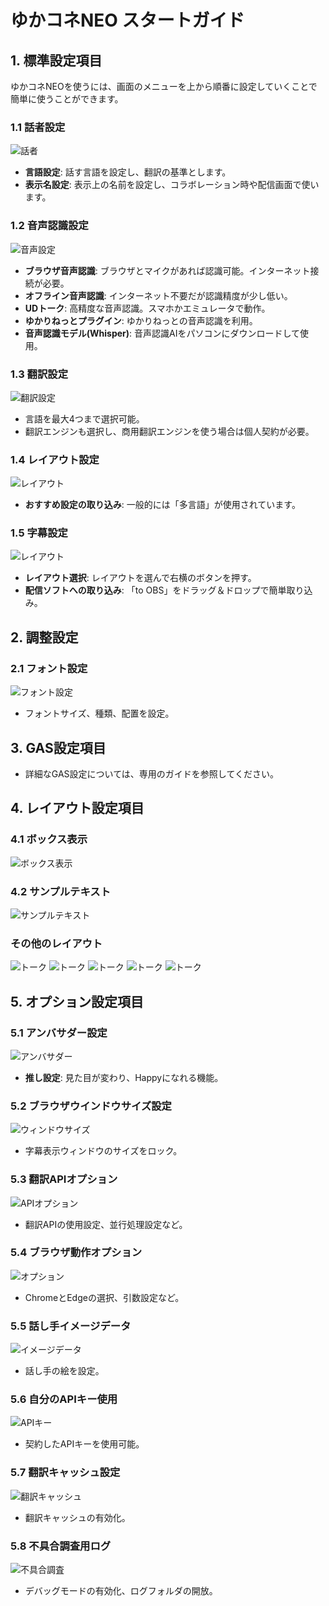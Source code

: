
# ゆかコネNEO スタートガイド

## 1. 標準設定項目

ゆかコネNEOを使うには、画面のメニューを上から順番に設定していくことで簡単に使うことができます。

### 1.1 話者設定

![話者](images/startup_menu2.png)

- **言語設定**: 話す言語を設定し、翻訳の基準とします。
- **表示名設定**: 表示上の名前を設定し、コラボレーション時や配信画面で使います。

### 1.2 音声認識設定

![音声設定](images/startup_menu5.png)

- **ブラウザ音声認識**: ブラウザとマイクがあれば認識可能。インターネット接続が必要。
- **オフライン音声認識**: インターネット不要だが認識精度が少し低い。
- **UDトーク**: 高精度な音声認識。スマホかエミュレータで動作。
- **ゆかりねっとプラグイン**: ゆかりねっとの音声認識を利用。
- **音声認識モデル(Whisper)**: 音声認識AIをパソコンにダウンロードして使用。

### 1.3 翻訳設定

![翻訳設定](images/startup_menu4.png)

- 言語を最大4つまで選択可能。
- 翻訳エンジンも選択し、商用翻訳エンジンを使う場合は個人契約が必要。

### 1.4 レイアウト設定

![レイアウト](images/startup_menu11.png)

- **おすすめ設定の取り込み**: 一般的には「多言語」が使用されています。

### 1.5 字幕設定

![レイアウト](images/startup_menu3.png)

- **レイアウト選択**: レイアウトを選んで右横のボタンを押す。
- **配信ソフトへの取り込み**: 「to OBS」をドラッグ＆ドロップで簡単取り込み。

## 2. 調整設定

### 2.1 フォント設定

![フォント設定](images/startup_menu6.png)

- フォントサイズ、種類、配置を設定。

## 3. GAS設定項目

- 詳細なGAS設定については、専用のガイドを参照してください。

## 4. レイアウト設定項目

### 4.1 ボックス表示

![ボックス表示](images/startup_layout_p01.png)

### 4.2 サンプルテキスト

![サンプルテキスト](images/startup_layout_p02.png)

### その他のレイアウト

![トーク](images/startup_layout_p11.png)
![トーク](images/startup_layout_p12.png)
![トーク](images/startup_layout_p13.png)
![トーク](images/startup_layout_p14.png)
![トーク](images/startup_layout_p15.png)

## 5. オプション設定項目

### 5.1 アンバサダー設定

![アンバサダー](images/startup_option1.png)

- **推し設定**: 見た目が変わり、Happyになれる機能。

### 5.2 ブラウザウインドウサイズ設定

![ウィンドウサイズ](images/startup_option2.png)

- 字幕表示ウィンドウのサイズをロック。

### 5.3 翻訳APIオプション

![APIオプション](images/startup_option3.png)

- 翻訳APIの使用設定、並行処理設定など。

### 5.4 ブラウザ動作オプション

![オプション](images/startup_option4.png)

- ChromeとEdgeの選択、引数設定など。

### 5.5 話し手イメージデータ

![イメージデータ](images/startup_option5.png)

- 話し手の絵を設定。

### 5.6 自分のAPIキー使用

![APIキー](images/startup_option6.png)

- 契約したAPIキーを使用可能。

### 5.7 翻訳キャッシュ設定

![翻訳キャッシュ](images/startup_option7.png)

- 翻訳キャッシュの有効化。

### 5.8 不具合調査用ログ

![不具合調査](images/startup_option8.png)

- デバッグモードの有効化、ログフォルダの開放。
